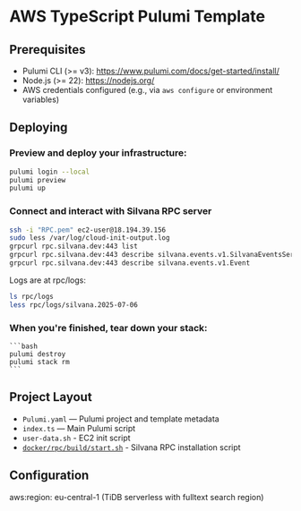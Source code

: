 # AWS TypeScript Pulumi Template

## Prerequisites

- Pulumi CLI (>= v3): https://www.pulumi.com/docs/get-started/install/
- Node.js (>= 22): https://nodejs.org/
- AWS credentials configured (e.g., via `aws configure` or environment variables)

## Deploying

### Preview and deploy your infrastructure:

```bash
pulumi login --local
pulumi preview
pulumi up
```

### Connect and interact with Silvana RPC server

```sh
ssh -i "RPC.pem" ec2-user@18.194.39.156
sudo less /var/log/cloud-init-output.log
grpcurl rpc.silvana.dev:443 list
grpcurl rpc.silvana.dev:443 describe silvana.events.v1.SilvanaEventsService
grpcurl rpc.silvana.dev:443 describe silvana.events.v1.Event
```

Logs are at rpc/logs:

```sh
ls rpc/logs
less rpc/logs/silvana.2025-07-06
```

### When you're finished, tear down your stack:

    ```bash
    pulumi destroy
    pulumi stack rm
    ```

## Project Layout

- `Pulumi.yaml` — Pulumi project and template metadata
- `index.ts` — Main Pulumi script
- `user-data.sh` - EC2 init script
- [`docker/rpc/build/start.sh`](docker/rpc/build/start.sh) - Silvana RPC installation script

## Configuration

aws:region: eu-central-1 (TiDB serverless with fulltext search region)
